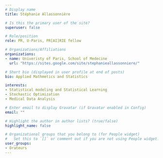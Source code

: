 ```yaml
---
# Display name
title: Stéphanie Allassonnière

# Is this the primary user of the site?
superuser: false

# Role/position
role: PR, U-Paris, PR[AI]RIE fellow

# Organizations/Affiliations
organizations:
- name: Univeristy of Paris, School of Medecine
  url: "https://sites.google.com/site/stephanieallassonniere/"

# Short bio (displayed in user profile at end of posts)
bio: Applied Mathmetics and Statistics

interests:
- Statistical modeling and Statistical Learning
- Stochastic Optimization
- Medical Data Analysis

# Enter email to display Gravatar (if Gravatar enabled in Config)
email: ""

# Highlight the author in author lists? (true/false)
highlight_name: false

# Organizational groups that you belong to (for People widget)
#   Set this to `[]` or comment out if you are not using People widget.
user_groups:
- Orateurs
---
```



